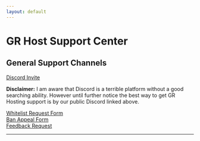 ```yaml
---
layout: default
---
```

# GR Host Support Center
## General Support Channels 

[Discord Invite](https://discord.gg/8mPhWns7bx)   

**Disclaimer:** I am aware that Discord is a terrible platform without a good searching ability. However until further notice the best way to get GR Hosting support is by our public Discord linked above.

[Whitelist Request Form](https://forms.gle/F55r8R9o7VSUUR9MA)   
[Ban Appeal Form](https://forms.gle/F55r8R9o7VSUUR9MA)    
[Feedback Request](https://forms.gle/F55r8R9o7VSUUR9MA)    

***
